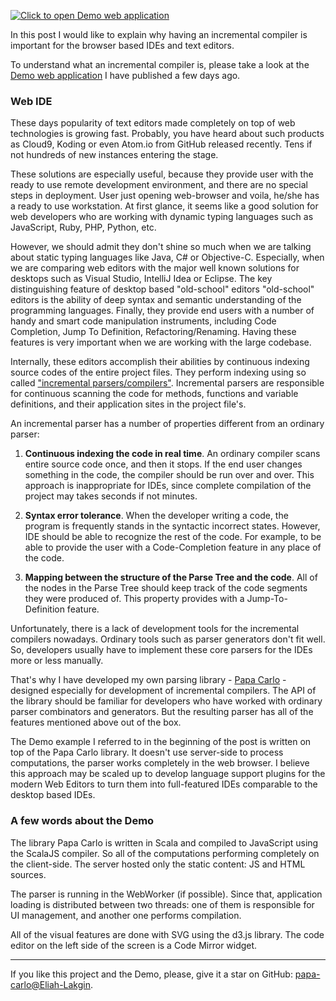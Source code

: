 [![Click to open Demo web application](http://i.imgur.com/XGSswoh.png?1)](/projects/papa-carlo/demo/)

In this post I would like to explain why having an incremental compiler is
important for the browser based IDEs and text editors.

To understand what an incremental compiler is, please take a look at the
[Demo web application](/projects/papa-carlo/demo/) I have published a few days
ago.

### Web IDE

These days popularity of text editors made completely on top of web
technologies is growing fast. Probably, you have heard about such products as
Cloud9, Koding or even Atom.io from GitHub released recently. Tens if not
hundreds of new instances entering the stage.

These solutions are especially useful, because they provide user with the ready
to use remote development environment, and there are no special steps in
deployment. User just opening web-browser and voila, he/she has a ready to use
workstation. At first glance, it seems like a good solution for web developers
who are working with dynamic typing languages such as JavaScript, Ruby, PHP,
Python, etc.

However, we should admit they don't shine so much when we are talking about
static typing languages like Java, C# or Objective-C. Especially, when we are
comparing web editors with the major well known solutions for desktops such as
Visual Studio, IntelliJ Idea or Eclipse. The key distinguishing feature of
desktop based "old-school" editors "old-school" editors is the ability of deep
syntax and semantic understanding of the programming languages. Finally, they
provide end users with a number of handy and smart code manipulation
instruments, including Code Completion, Jump To Definition,
Refactoring/Renaming. Having these features is very important when we are
working with the large codebase.

Internally, these editors accomplish their abilities by continuous indexing
source codes of the entire project files. They perform indexing using so called
["incremental parsers/compilers"](http://en.wikipedia.org/wiki/Incremental_compiler#Definition).
Incremental parsers are responsible for continuous scanning the code for
methods, functions and variable definitions, and their application sites in the
project file's.

An incremental parser has a number of properties different from an ordinary
parser:

1. **Continuous indexing the code in real time**. An ordinary compiler scans
entire source code once, and then it stops. If the end user changes something in
the code, the compiler should be run over and over. This approach is
inappropriate for IDEs, since complete compilation of the project may takes
seconds if not minutes.

2. **Syntax error tolerance**. When the developer writing a code, the program is
frequently stands in the syntactic incorrect states. However, IDE should be able
to recognize the rest of the code. For example, to be able to provide the user
with a Code-Completion feature in any place of the code.

3. **Mapping between the structure of the Parse Tree and the code**. All of the
nodes in the Parse Tree should keep track of the code segments they were
produced of. This property provides with a Jump-To-Definition feature.

Unfortunately, there is a lack of development tools for the incremental
compilers nowadays. Ordinary tools such as parser generators don't fit well. So,
developers usually have to implement these core parsers for the IDEs more or
less manually.

That's why I have developed my own parsing library -
[Papa Carlo](/projects/papa-carlo/) - designed especially for development of
incremental compilers. The API of the library should be familiar for
developers who have worked with ordinary parser combinators and generators.
But the resulting parser has all of the features mentioned above out of the box.

The Demo example I referred to in the beginning of the post is written on top of
the Papa Carlo library. It doesn't use server-side to process computations,
the parser works completely in the web browser. I believe this approach may
be scaled up to develop language support plugins for the modern Web Editors to
turn them into full-featured IDEs comparable to the desktop based IDEs.

### A few words about the Demo

The library Papa Carlo is written in Scala and compiled to JavaScript using
the ScalaJS compiler. So all of the computations performing completely on the
client-side. The server hosted only the static content: JS and HTML sources.

The parser is running in the WebWorker (if possible). Since that, application
loading is distributed between two threads: one of them is responsible for UI
management, and another one performs compilation.

All of the visual features are done with SVG using the d3.js library. The code
editor on the left side of the screen is a Code Mirror widget.

---

If you like this project and the Demo, please, give it a star on GitHub:
[papa-carlo@Eliah-Lakgin](https://github.com/Eliah-Lakhin/papa-carlo).

